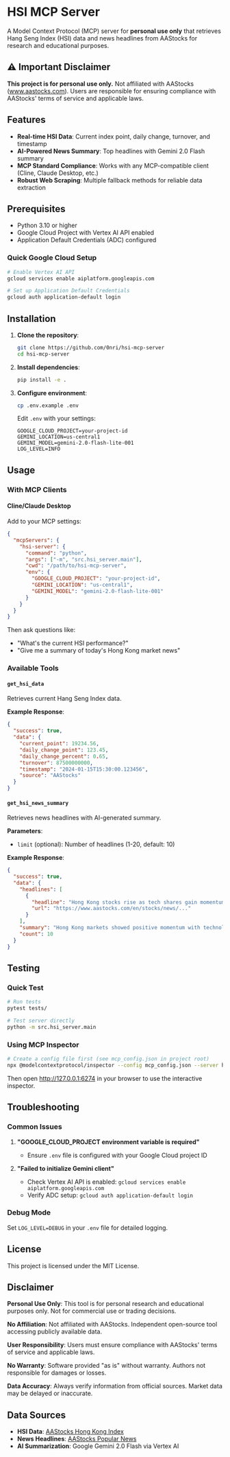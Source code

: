 # HSI MCP Server

A Model Context Protocol (MCP) server for **personal use only** that retrieves Hang Seng Index (HSI) data and news headlines from AAStocks for research and educational purposes.

## ⚠️ Important Disclaimer

**This project is for personal use only.** Not affiliated with AAStocks (www.aastocks.com). Users are responsible for ensuring compliance with AAStocks' terms of service and applicable laws.

## Features

- **Real-time HSI Data**: Current index point, daily change, turnover, and timestamp
- **AI-Powered News Summary**: Top headlines with Gemini 2.0 Flash summary
- **MCP Standard Compliance**: Works with any MCP-compatible client (Cline, Claude Desktop, etc.)
- **Robust Web Scraping**: Multiple fallback methods for reliable data extraction

## Prerequisites

- Python 3.10 or higher
- Google Cloud Project with Vertex AI API enabled
- Application Default Credentials (ADC) configured

### Quick Google Cloud Setup

```bash
# Enable Vertex AI API
gcloud services enable aiplatform.googleapis.com

# Set up Application Default Credentials
gcloud auth application-default login
```

## Installation

1. **Clone the repository**:
   ```bash
   git clone https://github.com/0nri/hsi-mcp-server
   cd hsi-mcp-server
   ```

2. **Install dependencies**:
   ```bash
   pip install -e .
   ```

3. **Configure environment**:
   ```bash
   cp .env.example .env
   ```
   
   Edit `.env` with your settings:
   ```env
   GOOGLE_CLOUD_PROJECT=your-project-id
   GEMINI_LOCATION=us-central1
   GEMINI_MODEL=gemini-2.0-flash-lite-001
   LOG_LEVEL=INFO
   ```

## Usage

### With MCP Clients

#### Cline/Claude Desktop
Add to your MCP settings:

```json
{
  "mcpServers": {
    "hsi-server": {
      "command": "python",
      "args": ["-m", "src.hsi_server.main"],
      "cwd": "/path/to/hsi-mcp-server",
      "env": {
        "GOOGLE_CLOUD_PROJECT": "your-project-id",
        "GEMINI_LOCATION": "us-central1",
        "GEMINI_MODEL": "gemini-2.0-flash-lite-001"
      }
    }
  }
}
```

Then ask questions like:
- "What's the current HSI performance?"
- "Give me a summary of today's Hong Kong market news"

### Available Tools

#### `get_hsi_data`
Retrieves current Hang Seng Index data.

**Example Response**:
```json
{
  "success": true,
  "data": {
    "current_point": 19234.56,
    "daily_change_point": 123.45,
    "daily_change_percent": 0.65,
    "turnover": 87500000000,
    "timestamp": "2024-01-15T15:30:00.123456",
    "source": "AAStocks"
  }
}
```

#### `get_hsi_news_summary`
Retrieves news headlines with AI-generated summary.

**Parameters**:
- `limit` (optional): Number of headlines (1-20, default: 10)

**Example Response**:
```json
{
  "success": true,
  "data": {
    "headlines": [
      {
        "headline": "Hong Kong stocks rise as tech shares gain momentum",
        "url": "https://www.aastocks.com/en/stocks/news/..."
      }
    ],
    "summary": "Hong Kong markets showed positive momentum with technology stocks leading gains...",
    "count": 10
  }
}
```

## Testing

### Quick Test
```bash
# Run tests
pytest tests/

# Test server directly
python -m src.hsi_server.main
```

### Using MCP Inspector
```bash
# Create a config file first (see mcp_config.json in project root)
npx @modelcontextprotocol/inspector --config mcp_config.json --server hsi-server
```

Then open http://127.0.0.1:6274 in your browser to use the interactive inspector.

## Troubleshooting

### Common Issues

1. **"GOOGLE_CLOUD_PROJECT environment variable is required"**
   - Ensure `.env` file is configured with your Google Cloud project ID

2. **"Failed to initialize Gemini client"**
   - Check Vertex AI API is enabled: `gcloud services enable aiplatform.googleapis.com`
   - Verify ADC setup: `gcloud auth application-default login`

### Debug Mode
Set `LOG_LEVEL=DEBUG` in your `.env` file for detailed logging.

## License

This project is licensed under the MIT License.

## Disclaimer

**Personal Use Only**: This tool is for personal research and educational purposes only. Not for commercial use or trading decisions.

**No Affiliation**: Not affiliated with AAStocks. Independent open-source tool accessing publicly available data.

**User Responsibility**: Users must ensure compliance with AAStocks' terms of service and applicable laws.

**No Warranty**: Software provided "as is" without warranty. Authors not responsible for damages or losses.

**Data Accuracy**: Always verify information from official sources. Market data may be delayed or inaccurate.

## Data Sources

- **HSI Data**: [AAStocks Hong Kong Index](https://www.aastocks.com/en/stocks/market/index/hk-index-con.aspx?index=HSI)
- **News Headlines**: [AAStocks Popular News](https://www.aastocks.com/en/stocks/news/aafn/popular-news)
- **AI Summarization**: Google Gemini 2.0 Flash via Vertex AI

